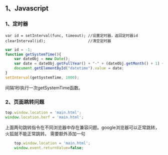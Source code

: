 ## 1、Javascript

### 1、**定时器**
    var id = setInterval(func, timeout); //设置定时器，返回定时器id
    clearInterval(id);                   //清空定时器
~~~js
var id = -1;
function getSystemTime(){
    var dateObj = new Date();
    var date = dateObj.getFullYear() + "-" + (dateObj.getMonth() + 1) + "-" + dateObj.getDate() + " " + dateObj.getHours() + ":" + dateObj.getMinutes() + ":" +dateObj.getSeconds();
    document.getElementById("datetime").value = date;
}
setInterval(getSystemTime, 1000);
~~~
间隔1秒执行一次getSystemTime函数。


### 2、**页面跳转问题**

~~~js
top.window.location = 'main.html';
window.location.herf = 'main.html';
~~~
上面两句跳转指令在不同浏览器中存在兼容问题。google浏览器可以正常跳转，火狐就不能正常跳转。
需要额外添加一句

~~~js
    top.window.location = 'main.html';
    window.event.returnValue=false;
~~~